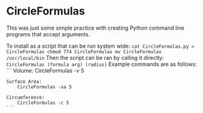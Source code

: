 # CircleFormulas
This was just some simple practice with creating Python command 
line programs that accept arguments.

To install as a script that can be run system wide:
    ```
    cat CircleFormulas.py > CircleFormulas
    chmod 774 CircleFormulas
    mv CircleFormulas /usr/local/bin
    ```
Then the script can be ran by calling it directly:
    ```
    CircleFormulas (formula arg) (radius)
    ```
Example commands are as follows:
    ```
    Volume:
        CircleFormulas -v 5
    
    Surface Area:
        CircleFormulas -sa 5

    Circumference:
        CircleFormulas -c 5
    ```


